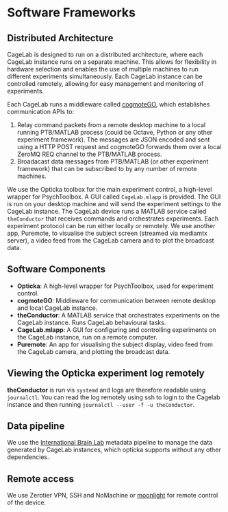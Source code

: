 # Software Frameworks

## Distributed Architecture
CageLab is designed to run on a distributed architecture, where each CageLab instance runs on a separate machine. This allows for flexibility in hardware selection and enables the use of multiple machines to run different experiments simultaneously. Each CageLab instance can be controlled remotely, allowing for easy management and monitoring of experiments.

Each CageLab runs a middleware called [cogmoteGO](https://github.com/Ccccraz/cogmoteGO), which establishes communication APIs to:

1. Relay command packets from a remote desktop machine to a local running PTB/MATLAB process (could be Octave, Python or any other experiment framework). The messages are JSON encoded and sent using a HTTP POST request and cogmoteGO forwards them over a local ZeroMQ REQ channel to the PTB/MATLAB process.
2. Broadacast data messages from PTB/MATLAB (or other experiment framework) that can be subscribed to by any number of remote machines.

We use the Opticka toolbox for the main experiment control, a high-level wrapper for PsychToolbox. A GUI called `CageLab.mlapp` is provided. The GUI is run on your desktop machine and will send the experiment settings to the CageLab instance. The CageLab device runs a MATLAB service called `theConductor` that receives commands and orchestrates experiments. Each experiment protocol can be run either locally or remotely. We use another app, Puremote, to visualise the subject screen (streamed via mediamtx server), a video feed from the CageLab camera and to plot the broadcast data. 

## Software Components

- **Opticka**: A high-level wrapper for PsychToolbox, used for experiment control.
- **cogmoteGO**: Middleware for communication between remote desktop and local CageLab instance.
- **theConductor**: A MATLAB service that orchestrates experiments on the CageLab instance. Runs CageLab behavioural tasks.
- **CageLab.mlapp**: A GUI for configuring and controlling experiments on the CageLab instance, run on a remote computer.
- **Puremote**: An app for visualising the subject display, video feed from the CageLab camera, and plotting the broadcast data.

## Viewing the Opticka experiment log remotely

**theConductor** is run vis `systemd` and logs are therefore readable using `journalctl`. You can read the log remotely using ssh to login to the Cagelab instance and then running `journalctl --user -f -u theConductor`.

## Data pipeline

We use the [International Brain Lab](https://doi.org/10.1038/s41592-022-01742-6) metadata pipeline to manage the data generated by CageLab instances, which opticka supports without any other dependencies. 


## Remote access

We use Zerotier VPN, SSH and NoMachine or [moonlight](https://moonlight-stream.org) for remote control of the device.

